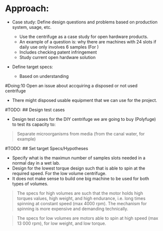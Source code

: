 
# Approach:
- Case study: Define design questions and problems based on production system, usage, etc.
  - Use the centrifuge as a case study for open hardware products.
  - An example of a question is: why there are machines with 24 slots if daily use only involves 6 samples
  (For )
  - Includes checking patent infringement
  - Study current open hardware solution



- Define target specs:
  - Based on understanding


#Doing:10 Open an issue about accquiring a disposed or not used centrifuge
- There might disposed usable equipment that we can use for the project.


#TODO: ## Design test cases
 - Design test cases for the DIY centrifuge we are going to buy (Polyfuge) to test its capacity to:
  > Separate microorganisms from media (from the canal water, for example)


#TODO: ## Set target Specs/Hypotheses
 - Specify what is the maximun number of samples slots needed in a normal day in a wet lab.
 - Design for the lowest torque design such that is able to spin at the required speed. For the low volume centrifuge.
 - It does not make sense to build one big machine to be used for both types of volumes.
 > The specs for high volumes are such that the motor holds high torques values, high weight, and high endurance, i.e. long times spinning at constant speed (max 4000 rpm). The mechanism for spinning is more expensive and demanding technically.

 > The specs for low volumes are motors able to spin at high speed (max 13 000 rpm), for low weight, and low torque.
